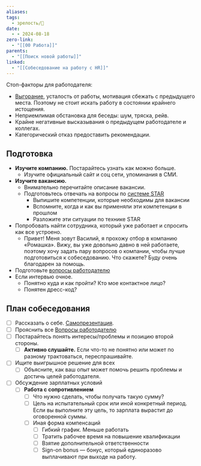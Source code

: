 ```yaml
---
aliases: 
tags:
  - зрелость/🌱
date:
  - - 2024-08-18
zero-link:
  - "[[00 Работа]]"
parents:
  - "[[Поиск новой работы]]"
linked:
  - "[[Собеседование на работу с HR]]"
---
```

Стоп-факторы для работодателя:
- [Выгорание](Выгорание.md), усталость от работы, мотивация сбежать с предыдущего места. Поэтому не стоит искать работу в состоянии крайнего истощения.
- Неприемлимая обстановка для беседы: шум, тряска, рейв.
- Крайне негативные высказывания о предыдущем работодателе и коллегах.
- Категорический отказ предоставить рекомендации.

## Подготовка
- **Изучите компанию.** Постарайтесь узнать как можно больше.
	- Изучите официальный сайт и соц сети, упоминания в СМИ.
- **Изучите вакансию.**
	- Внимательно перечитайте описание вакансии.
	- Подготовьтесь отвечать на вопросы по [системе STAR](Система%20STAR.md)
		- Выпишите компетенции, которые необходимы для вакансии
		- Вспомните, когда и как вы применяли эти компетенции в прошлом
		- Разложите эти ситуации по технике STAR
- Попробовать найти сотрудника, который уже работает и спросить как все устроено.
	- Привет! Меня зовут Василий, я прохожу отбор в компанию «Ромашка». Вижу, вы уже довольно давно в ней работаете, поэтому хочу задать пару вопросов о компании, чтобы лучше подготовиться к собеседованию. Что скажете? Буду очень благодарен за помощь.
- Подготовьте [вопросы работодателю](Вопросы%20работодателю.md)
- Если интервью очное.
	- Понятно куда и как пройти? Кто мое контактное лицо?
	- Понятен дресс-код?

## План собеседования
- [ ] Рассказать о себе. [Самопрезентация](Самопрезентация.md).
- [ ] Прояснить все [Вопросы работодателю](Вопросы%20работодателю.md)
- [ ] Постарайтесь понять интересы/проблемы и позицию второй стороны.
	- [ ] **Активно слушайте.** Если что-то не понятно или может по разному трактоваться, переспрашивайте.
- [ ] Ищите выигрышное решение для всех
	- [ ] Объясните, как ваш опыт может помочь решить проблемы и достичь целей работодателя.
- [ ] Обсуждение зарплатных условий
	- [ ]  **Работа с сопротивлением**
		- [ ] Что нужно сделать, чтобы получать такую сумму?
		- [ ] Цель на испытательный срок или иной конкретный период. Если вы выполните эту цель, то зарплата вырастит до оговоренной суммы.
		- [ ] Иная форма компенсаций
			- [ ] Гибкий график. Меньше работать
			- [ ] Тратить рабочее время на повышение квалификации
			- [ ] Взятие дополнительной ответственности
			- [ ] Sign-on bonus — бонус, который единоразово выплачивают при выходе на работу.